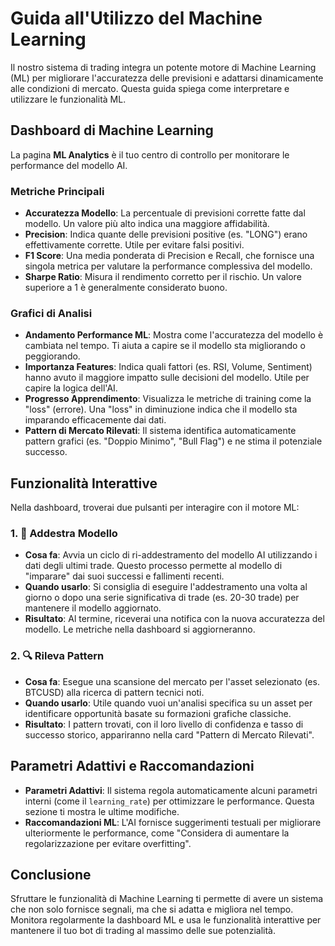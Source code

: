 # Guida all'Utilizzo del Machine Learning

Il nostro sistema di trading integra un potente motore di Machine Learning (ML) per migliorare l'accuratezza delle previsioni e adattarsi dinamicamente alle condizioni di mercato. Questa guida spiega come interpretare e utilizzare le funzionalità ML.

## Dashboard di Machine Learning

La pagina **ML Analytics** è il tuo centro di controllo per monitorare le performance del modello AI.

### Metriche Principali

-   **Accuratezza Modello**: La percentuale di previsioni corrette fatte dal modello. Un valore più alto indica una maggiore affidabilità.
-   **Precision**: Indica quante delle previsioni positive (es. "LONG") erano effettivamente corrette. Utile per evitare falsi positivi.
-   **F1 Score**: Una media ponderata di Precision e Recall, che fornisce una singola metrica per valutare la performance complessiva del modello.
-   **Sharpe Ratio**: Misura il rendimento corretto per il rischio. Un valore superiore a 1 è generalmente considerato buono.

### Grafici di Analisi

-   **Andamento Performance ML**: Mostra come l'accuratezza del modello è cambiata nel tempo. Ti aiuta a capire se il modello sta migliorando o peggiorando.
-   **Importanza Features**: Indica quali fattori (es. RSI, Volume, Sentiment) hanno avuto il maggiore impatto sulle decisioni del modello. Utile per capire la logica dell'AI.
-   **Progresso Apprendimento**: Visualizza le metriche di training come la "loss" (errore). Una "loss" in diminuzione indica che il modello sta imparando efficacemente dai dati.
-   **Pattern di Mercato Rilevati**: Il sistema identifica automaticamente pattern grafici (es. "Doppio Minimo", "Bull Flag") e ne stima il potenziale successo.

## Funzionalità Interattive

Nella dashboard, troverai due pulsanti per interagire con il motore ML:

### 1. 🤖 Addestra Modello

-   **Cosa fa**: Avvia un ciclo di ri-addestramento del modello AI utilizzando i dati degli ultimi trade. Questo processo permette al modello di "imparare" dai suoi successi e fallimenti recenti.
-   **Quando usarlo**: Si consiglia di eseguire l'addestramento una volta al giorno o dopo una serie significativa di trade (es. 20-30 trade) per mantenere il modello aggiornato.
-   **Risultato**: Al termine, riceverai una notifica con la nuova accuratezza del modello. Le metriche nella dashboard si aggiorneranno.

### 2. 🔍 Rileva Pattern

-   **Cosa fa**: Esegue una scansione del mercato per l'asset selezionato (es. BTCUSD) alla ricerca di pattern tecnici noti.
-   **Quando usarlo**: Utile quando vuoi un'analisi specifica su un asset per identificare opportunità basate su formazioni grafiche classiche.
-   **Risultato**: I pattern trovati, con il loro livello di confidenza e tasso di successo storico, appariranno nella card "Pattern di Mercato Rilevati".

## Parametri Adattivi e Raccomandazioni

-   **Parametri Adattivi**: Il sistema regola automaticamente alcuni parametri interni (come il `learning_rate`) per ottimizzare le performance. Questa sezione ti mostra le ultime modifiche.
-   **Raccomandazioni ML**: L'AI fornisce suggerimenti testuali per migliorare ulteriormente le performance, come "Considera di aumentare la regolarizzazione per evitare overfitting".

## Conclusione

Sfruttare le funzionalità di Machine Learning ti permette di avere un sistema che non solo fornisce segnali, ma che si adatta e migliora nel tempo. Monitora regolarmente la dashboard ML e usa le funzionalità interattive per mantenere il tuo bot di trading al massimo delle sue potenzialità.

